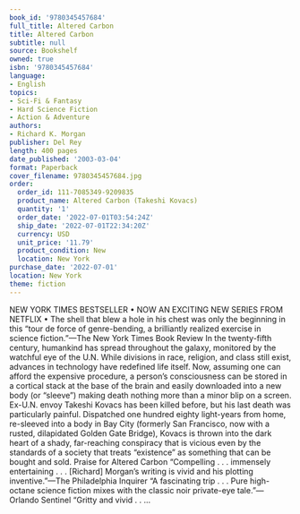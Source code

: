 ```yaml
---
book_id: '9780345457684'
full_title: Altered Carbon
title: Altered Carbon
subtitle: null
source: Bookshelf
owned: true
isbn: '9780345457684'
language:
- English
topics:
- Sci-Fi & Fantasy
- Hard Science Fiction
- Action & Adventure
authors:
- Richard K. Morgan
publisher: Del Rey
length: 400 pages
date_published: '2003-03-04'
format: Paperback
cover_filename: 9780345457684.jpg
order:
  order_id: 111-7085349-9209835
  product_name: Altered Carbon (Takeshi Kovacs)
  quantity: '1'
  order_date: '2022-07-01T03:54:24Z'
  ship_date: '2022-07-01T22:34:20Z'
  currency: USD
  unit_price: '11.79'
  product_condition: New
  location: New York
purchase_date: '2022-07-01'
location: New York
theme: fiction
---
```

NEW YORK TIMES BESTSELLER • NOW AN EXCITING NEW SERIES FROM NETFLIX • The shell that blew a hole in his chest was only the beginning in this “tour de force of genre-bending, a brilliantly realized exercise in science fiction.”—The New York Times Book Review
In the twenty-fifth century, humankind has spread throughout the galaxy, monitored by the watchful eye of the U.N. While divisions in race, religion, and class still exist, advances in technology have redefined life itself. Now, assuming one can afford the expensive procedure, a person’s consciousness can be stored in a cortical stack at the base of the brain and easily downloaded into a new body (or “sleeve”) making death nothing more than a minor blip on a screen.
Ex-U.N. envoy Takeshi Kovacs has been killed before, but his last death was particularly painful. Dispatched one hundred eighty light-years from home, re-sleeved into a body in Bay City (formerly San Francisco, now with a rusted, dilapidated Golden Gate Bridge), Kovacs is thrown into the dark heart of a shady, far-reaching conspiracy that is vicious even by the standards of a society that treats “existence” as something that can be bought and sold.
Praise for Altered Carbon
“Compelling . . . immensely entertaining . . . [Richard] Morgan’s writing is vivid and his plotting inventive.”—The Philadelphia Inquirer
“A fascinating trip . . . Pure high-octane science fiction mixes with the classic noir private-eye tale.”—Orlando Sentinel
“Gritty and vivid . . ...
